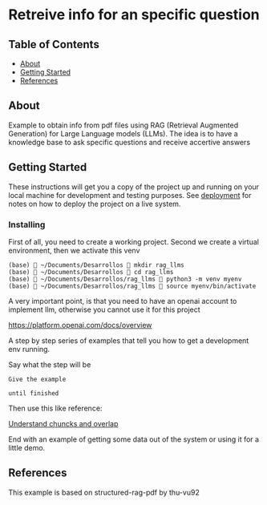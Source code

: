 # Retreive info for an specific question

## Table of Contents

- [About](#about)
- [Getting Started](#getting-started)
- [References](#references)


## About <a name = "about"></a>

Example to obtain info from pdf files using RAG (Retrieval Augmented Generation) for Large Language models (LLMs). The idea is to have a knowledge base to ask specific questions and receive accertive answers

## Getting Started <a name = "getting_started"></a>

These instructions will get you a copy of the project up and running on your local machine for development and testing purposes. See [deployment](#deployment) for notes on how to deploy the project on a live system.

### Installing

First of all, you need to create a working project. Second we create a virtual environment, then we activate this venv

```
(base)  ~/Documents/Desarrollos  mkdir rag_llms
(base)  ~/Documents/Desarrollos  cd rag_llms
(base)  ~/Documents/Desarrollos/rag_llms  python3 -m venv myenv
(base)  ~/Documents/Desarrollos/rag_llms  source myenv/bin/activate
```

A very important point, is that you need to have an openai account to implement llm, otherwise you cannot use it for this project

https://platform.openai.com/docs/overview


A step by step series of examples that tell you how to get a development env running.

Say what the step will be

```
Give the example
```

```
until finished
```

Then use this like reference:

[Understand chuncks and overlap](https://github.com/FullStackRetrieval-com/RetrievalTutorials/blob/main/tutorials/LevelsOfTextSplitting/5_Levels_Of_Text_Splitting.ipynb)

End with an example of getting some data out of the system or using it for a little demo.

## References <a name = "references"></a>

This example is based on structured-rag-pdf by thu-vu92
